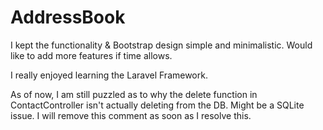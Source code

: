 # AddressBook

I kept the functionality & Bootstrap design simple and minimalistic.
Would like to add more features if time allows.

I really enjoyed learning the Laravel Framework.

As of now, I am still puzzled as to why the delete function in ContactController
isn't actually deleting from the DB. Might be a SQLite issue. I will remove this
comment as soon as I resolve this.
